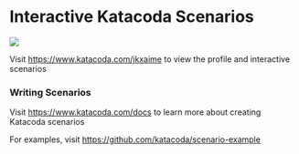 # Interactive Katacoda Scenarios

[![](http://shields.katacoda.com/katacoda/jkxaime/count.svg)](https://www.katacoda.com/jkxaime "Get your profile on Katacoda.com")

Visit https://www.katacoda.com/jkxaime to view the profile and interactive scenarios

### Writing Scenarios
Visit https://www.katacoda.com/docs to learn more about creating Katacoda scenarios

For examples, visit https://github.com/katacoda/scenario-example
